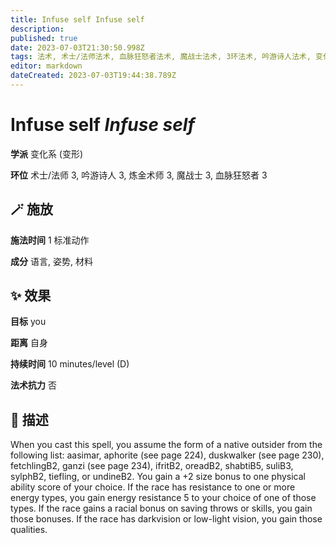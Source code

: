 ```yaml
---
title: Infuse self Infuse self
description: 
published: true
date: 2023-07-03T21:30:50.998Z
tags: 法术, 术士/法师法术, 血脉狂怒者法术, 魔战士法术, 3环法术, 吟游诗人法术, 变化系, 炼金术师法术, 变形
editor: markdown
dateCreated: 2023-07-03T19:44:38.789Z
---
```


# **Infuse self** *Infuse self*

**学派** 变化系 (变形) 

**环位** 术士/法师 3, 吟游诗人 3, 炼金术师 3, 魔战士 3, 血脉狂怒者 3

## 🪄 施放

**施法时间** 1 标准动作

**成分** 语言, 姿势, 材料

## ✨ 效果 

**目标** you 

**距离** 自身  

**持续时间** 10 minutes/level (D) 

**法术抗力** 否

## 📖 描述

When you cast this spell, you assume the form of a native outsider from the following list: aasimar, aphorite (see page 224), duskwalker (see page 230), fetchlingB2, ganzi (see page 234), ifritB2, oreadB2, shabtiB5, suliB3, sylphB2, tiefling, or undineB2. You gain a +2 size bonus to one physical ability score of your choice. If the race has resistance to one or more energy types, you gain energy resistance 5 to your choice of one of those types. If the race gains a racial bonus on saving throws or skills, you gain those bonuses. If the race has darkvision or low-light vision, you gain those qualities.
    